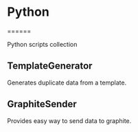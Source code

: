 # Python
======

Python scripts collection

## TemplateGenerator

Generates duplicate data from a template.

## GraphiteSender

Provides easy way to send data to graphite.